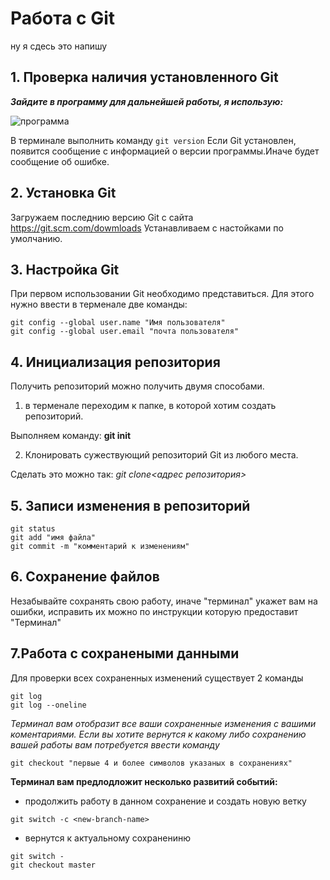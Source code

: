 # Работа с Git

ну я сдесь это напишу
## 1. Проверка наличия установленного Git
**_Зайдите в программу для дальнейшей работы, я использую:_**

![программа](prog.jpg)

В терминале выполнить команду `git version`
Если Git установлен, появится сообщение с информацией о версии программы.Иначе будет сообщение об ошибке.

## 2. Установка Git
Загружаем последнию версию Git  с сайта 
https://git.scm.com/dowmloads
Устанавливаем с настойками по умолчанию.

## 3. Настройка Git
При первом использовании Git необходимо представиться. Для этого нужно ввести в терменале две команды:
```
git config --global user.name "Имя пользователя"
git config --global user.email "почта пользователя"
```
## 4. Инициализация репозитория
Получить репозиторий можно получить двумя способами.
1. в терменале переходим к папке, в которой хотим создать репозиторий.

 Выполняем команду: **git init**

2. Клонировать сужествующий репозиторий Git  из любого места. 

Сделать это можно так: 
_git clone<адрес репозитория>_


## 5. Записи изменения в репозиторий
```
git status
git add "имя файла"
git commit -m "комментарий к изменениям"
```
## 6. Сохранение файлов
Незабывайте сохранять свою работу, иначе "терминал" укажет вам на ошибки, исправить их можно по инструкции которую предоставит "Терминал"
## 7.Работа с сохранеными данными
Для проверки всех сохраненных изменений существует 2 команды
```
git log 
git log --oneline
```
*Терминал вам отобразит все ваши сохраненные изменения с вашими коментариями.
Если вы хотите вернутся к какому либо сохранению вашей работы вам потребуется ввести команду*
```
git checkout "первые 4 и более символов указаных в сохранениях"
```
**Терминал вам предлодложит несколько развитий событий:**
* продолжить работу в данном сохранение и создать новую ветку
```
git switch -c <new-branch-name>
```
* вернутся к актуальному сохранениню
```
git switch -
git checkout master
```